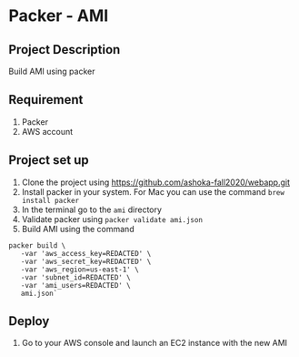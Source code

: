 # Packer - AMI  
## Project Description
Build AMI using packer
## Requirement
1. Packer
2. AWS account 
## Project set up
1. Clone the project using https://github.com/ashoka-fall2020/webapp.git
2. Install packer in your system. For Mac you can use the command `brew install packer`
3. In the terminal go to the `ami` directory
4. Validate packer using `packer validate ami.json`
5. Build AMI using the command 
 ````
packer build \ 
    -var 'aws_access_key=REDACTED' \
    -var 'aws_secret_key=REDACTED' \
    -var 'aws_region=us-east-1' \
    -var 'subnet_id=REDACTED' \
    -var 'ami_users=REDACTED' \
    ami.json`
 ````
## Deploy
1. Go to your AWS console and launch an EC2 instance with the new AMI
